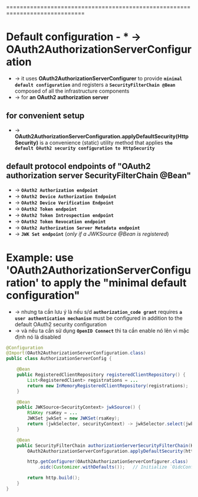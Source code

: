 =============================================================================
# Default configuration - * -> OAuth2AuthorizationServerConfiguration
* -> it uses **OAuth2AuthorizationServerConfigurer** to provide **`minimal default configuration`** and registers a **`SecurityFilterChain @Bean`** composed of all the infrastructure components 
* -> for **an OAuth2 authorization server**

## for convenient setup
* -> **OAuth2AuthorizationServerConfiguration.applyDefaultSecurity(HttpSecurity)** is a convenience (static) utility method that applies **`the default OAuth2 security configuration to HttpSecurity`**

## default protocol endpoints of "OAuth2 authorization server SecurityFilterChain @Bean"
* -> **`OAuth2 Authorization endpoint`**
* -> **`OAuth2 Device Authorization Endpoint`**
* -> **`OAuth2 Device Verification Endpoint`**
* -> **`OAuth2 Token endpoint`**
* -> **`OAuth2 Token Introspection endpoint`**
* -> **`OAuth2 Token Revocation endpoint`**
* -> **`OAuth2 Authorization Server Metadata endpoint`**
* -> **`JWK Set endpoint`** (_only if a JWKSource<SecurityContext> @Bean is registered_)

# Example: use 'OAuth2AuthorizationServerConfiguration' to apply the "minimal default configuration"
* -> nhưng ta cần lưu ý là nếu s/d **`authorization_code grant`** requires **`a user authentication mechanism`** must be configured in addition to the default OAuth2 security configuration
* -> và nếu ta cần sử dụng **`OpenID Connect`** thì ta cần enable nó lên vì mặc định nó là disabled

```java - :
@Configuration
@Import(OAuth2AuthorizationServerConfiguration.class)
public class AuthorizationServerConfig {

	@Bean
	public RegisteredClientRepository registeredClientRepository() {
		List<RegisteredClient> registrations = ...
		return new InMemoryRegisteredClientRepository(registrations);
	}

	@Bean
	public JWKSource<SecurityContext> jwkSource() {
		RSAKey rsaKey = ...
		JWKSet jwkSet = new JWKSet(rsaKey);
		return (jwkSelector, securityContext) -> jwkSelector.select(jwkSet);
	}

    @Bean
    public SecurityFilterChain authorizationServerSecurityFilterChain(HttpSecurity http) throws Exception {
        OAuth2AuthorizationServerConfiguration.applyDefaultSecurity(http);

        http.getConfigurer(OAuth2AuthorizationServerConfigurer.class)
            .oidc(Customizer.withDefaults());	// Initialize `OidcConfigurer`

        return http.build();
    }
}
```


